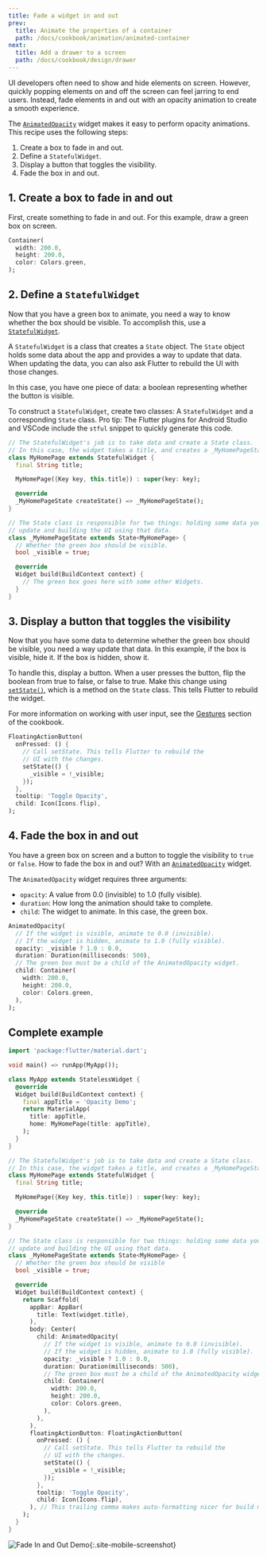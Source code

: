 ```yaml
---
title: Fade a widget in and out
prev:
  title: Animate the properties of a container
  path: /docs/cookbook/animation/animated-container
next:
  title: Add a drawer to a screen
  path: /docs/cookbook/design/drawer
---
```


UI developers often need to show and hide elements on screen.
However, quickly popping elements on and off the screen can
feel jarring to end users. Instead,
fade elements in and out with an opacity animation to create
a smooth experience.

The [`AnimatedOpacity`][] widget makes it easy to perform opacity
animations. This recipe uses the following steps:

  1. Create a box to fade in and out.
  2. Define a `StatefulWidget`.
  3. Display a button that toggles the visibility.
  4. Fade the box in and out.

## 1. Create a box to fade in and out

First, create something to fade in and out. For this example,
draw a green box on screen.

<!-- skip -->
```dart
Container(
  width: 200.0,
  height: 200.0,
  color: Colors.green,
);
```

## 2. Define a `StatefulWidget`

Now that you have a green box to animate,
you need a way to know whether the box should be visible.
To accomplish this, use a [`StatefulWidget`][].

A `StatefulWidget` is a class that creates a `State` object.
The `State` object holds some data about the app and provides a way to
update that data. When updating the data,
you can also ask Flutter to rebuild the UI with those changes.

In this case, you have one piece of data:
a boolean representing whether the button is visible.

To construct a `StatefulWidget`, create two classes: A
`StatefulWidget` and a corresponding `State` class.
Pro tip: The Flutter plugins for Android Studio and VSCode include
the `stful` snippet to quickly generate this code.

<!-- skip -->
```dart
// The StatefulWidget's job is to take data and create a State class.
// In this case, the widget takes a title, and creates a _MyHomePageState.
class MyHomePage extends StatefulWidget {
  final String title;

  MyHomePage({Key key, this.title}) : super(key: key);

  @override
  _MyHomePageState createState() => _MyHomePageState();
}

// The State class is responsible for two things: holding some data you can
// update and building the UI using that data.
class _MyHomePageState extends State<MyHomePage> {
  // Whether the green box should be visible.
  bool _visible = true;

  @override
  Widget build(BuildContext context) {
    // The green box goes here with some other Widgets.
  }
}
```

## 3. Display a button that toggles the visibility

Now that you have some data to determine whether the green box
should be visible, you need a way update that data.
In this example, if the box is visible, hide it.
If the box is hidden, show it.

To handle this, display a button. When a user presses the button,
flip the boolean from true to false, or false to true.
Make this change using [`setState()`][],
which is a method on the `State` class.
This tells Flutter to rebuild the widget.

For more information on working with user input,
see the [Gestures][] section of the cookbook.

<!-- skip -->
```dart
FloatingActionButton(
  onPressed: () {
    // Call setState. This tells Flutter to rebuild the
    // UI with the changes.
    setState(() {
      _visible = !_visible;
    });
  },
  tooltip: 'Toggle Opacity',
  child: Icon(Icons.flip),
);
```

## 4. Fade the box in and out

You have a green box on screen and a button to toggle the visibility
to `true` or `false`. How to fade the box in and out? With an
[`AnimatedOpacity`][] widget.

The `AnimatedOpacity` widget requires three arguments:

  * `opacity`: A value from 0.0 (invisible) to 1.0 (fully visible).
  * `duration`: How long the animation should take to complete.
  * `child`: The widget to animate. In this case, the green box.

<!-- skip -->
```dart
AnimatedOpacity(
  // If the widget is visible, animate to 0.0 (invisible).
  // If the widget is hidden, animate to 1.0 (fully visible).
  opacity: _visible ? 1.0 : 0.0,
  duration: Duration(milliseconds: 500),
  // The green box must be a child of the AnimatedOpacity widget.
  child: Container(
    width: 200.0,
    height: 200.0,
    color: Colors.green,
  ),
);
```

## Complete example

```dart
import 'package:flutter/material.dart';

void main() => runApp(MyApp());

class MyApp extends StatelessWidget {
  @override
  Widget build(BuildContext context) {
    final appTitle = 'Opacity Demo';
    return MaterialApp(
      title: appTitle,
      home: MyHomePage(title: appTitle),
    );
  }
}

// The StatefulWidget's job is to take data and create a State class.
// In this case, the widget takes a title, and creates a _MyHomePageState.
class MyHomePage extends StatefulWidget {
  final String title;

  MyHomePage({Key key, this.title}) : super(key: key);

  @override
  _MyHomePageState createState() => _MyHomePageState();
}

// The State class is responsible for two things: holding some data you can
// update and building the UI using that data.
class _MyHomePageState extends State<MyHomePage> {
  // Whether the green box should be visible
  bool _visible = true;

  @override
  Widget build(BuildContext context) {
    return Scaffold(
      appBar: AppBar(
        title: Text(widget.title),
      ),
      body: Center(
        child: AnimatedOpacity(
          // If the widget is visible, animate to 0.0 (invisible).
          // If the widget is hidden, animate to 1.0 (fully visible).
          opacity: _visible ? 1.0 : 0.0,
          duration: Duration(milliseconds: 500),
          // The green box must be a child of the AnimatedOpacity widget.
          child: Container(
            width: 200.0,
            height: 200.0,
            color: Colors.green,
          ),
        ),
      ),
      floatingActionButton: FloatingActionButton(
        onPressed: () {
          // Call setState. This tells Flutter to rebuild the
          // UI with the changes.
          setState(() {
            _visible = !_visible;
          });
        },
        tooltip: 'Toggle Opacity',
        child: Icon(Icons.flip),
      ), // This trailing comma makes auto-formatting nicer for build methods.
    );
  }
}
```

![Fade In and Out Demo ](/images/cookbook/fade-in-out.gif){:.site-mobile-screenshot}

[`AnimatedOpacity`]: {{site.api}}/flutter/widgets/AnimatedOpacity-class.html
[Gestures]: /docs/cookbook#gestures
[`StatefulWidget`]: {{site.api}}/flutter/widgets/StatefulWidget-class.html
[`setState()`]: {{site.api}}/flutter/widgets/State/setState.html
